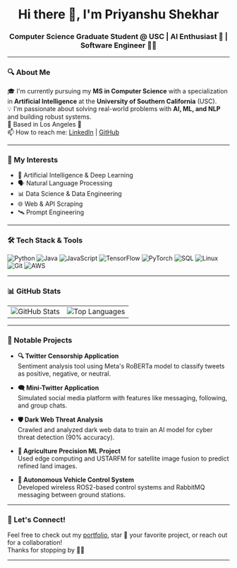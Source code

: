 <h1 align="center">Hi there 👋, I'm Priyanshu Shekhar</h1>
<h3 align="center">Computer Science Graduate Student @ USC | AI Enthusiast 🤖 | Software Engineer 👨‍💻</h3>

---

### 🔍 About Me

🎓 I'm currently pursuing my **MS in Computer Science** with a specialization in **Artificial Intelligence** at the **University of Southern California** (USC).  
💡 I'm passionate about solving real-world problems with **AI, ML, and NLP** and building robust systems.  
📍 Based in Los Angeles 🌴  
📫 How to reach me: [LinkedIn](https://www.linkedin.com/in/-priyanshu-shekhar) | [GitHub](https://github.com/Priyanshu-Shekhar)  

---

### 🧠 My Interests

- 🤖 Artificial Intelligence & Deep Learning  
- 🗣️ Natural Language Processing  
- 📊 Data Science & Data Engineering  
- 🌐 Web & API Scraping  
- 🛰️ Prompt Engineering

---

### 🛠️ Tech Stack & Tools

![Python](https://img.shields.io/badge/-Python-3776AB?style=flat&logo=python&logoColor=white)
![Java](https://img.shields.io/badge/-Java-007396?style=flat&logo=java&logoColor=white)
![JavaScript](https://img.shields.io/badge/-JavaScript-F7DF1E?style=flat&logo=javascript&logoColor=black)
![TensorFlow](https://img.shields.io/badge/-TensorFlow-FF6F00?style=flat&logo=tensorflow&logoColor=white)
![PyTorch](https://img.shields.io/badge/-PyTorch-EE4C2C?style=flat&logo=pytorch&logoColor=white)
![SQL](https://img.shields.io/badge/-SQL-4479A1?style=flat&logo=postgresql&logoColor=white)
![Linux](https://img.shields.io/badge/-Linux-FCC624?style=flat&logo=linux&logoColor=black)
![Git](https://img.shields.io/badge/-Git-F05032?style=flat&logo=git&logoColor=white)
![AWS](https://img.shields.io/badge/-AWS-232F3E?style=flat&logo=amazon-aws&logoColor=white)

---

### 📊 GitHub Stats

<table>
  <tr>
    <td><img src="https://github-readme-stats.vercel.app/api?username=Priyanshu-Shekhar&show_icons=true&theme=radical" alt="GitHub Stats" /></td>
    <td><img src="https://github-readme-stats.vercel.app/api/top-langs/?username=Priyanshu-Shekhar&layout=compact&langs_count=6&theme=radical" alt="Top Languages" /></td>
  </tr>
</table>

---

### 🚀 Notable Projects

- **🔍 Twitter Censorship Application**  
  Sentiment analysis tool using Meta's RoBERTa model to classify tweets as positive, negative, or neutral.

- **🗨️ Mini-Twitter Application**  
  Simulated social media platform with features like messaging, following, and group chats.

- **🛡️ Dark Web Threat Analysis**  
  Crawled and analyzed dark web data to train an AI model for cyber threat detection (90% accuracy).

- **🌾 Agriculture Precision ML Project**  
  Used edge computing and USTARFM for satellite image fusion to predict refined land images.

- **🤖 Autonomous Vehicle Control System**  
  Developed wireless ROS2-based control systems and RabbitMQ messaging between ground stations.

---

### 🤝 Let's Connect!

Feel free to check out my [portfolio](https://github.com/Priyanshu-Shekhar), star 🌟 your favorite project, or reach out for a collaboration!  
Thanks for stopping by 🙏😊  

---
